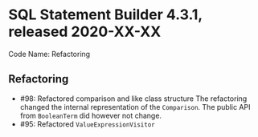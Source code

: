 # SQL Statement Builder 4.3.1, released 2020-XX-XX

Code Name: Refactoring

## Refactoring
 
* #98: Refactored comparison and like class structure
   The refactoring changed the internal representation of the `Comparison`.
   The public API from `BooleanTerm` did however not change.
* #95: Refactored `ValueExpressionVisitor` 

